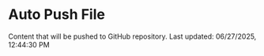# Auto Push File

Content that will be pushed to GitHub repository.
Last updated: 06/27/2025, 12:44:30 PM